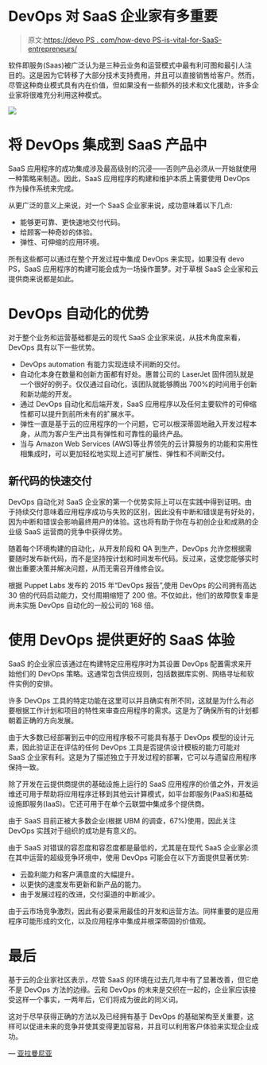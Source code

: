 # DevOps 对 SaaS 企业家有多重要

> 原文:[https://devo PS . com/how-devo PS-is-vital-for-SaaS-entrepreneurs/](https://devops.com/how-devops-is-vital-for-saas-entrepreneurs/)

软件即服务(Saas)被广泛认为是三种云业务和运营模式中最有利可图和最引人注目的。这是因为它转移了大部分技术支持费用，并且可以直接销售给客户。然而，尽管这种商业模式具有内在价值，但如果没有一些额外的技术和文化援助，许多企业家将很难充分利用这种模式。

![](../Images/76ab23a6938977c2d83bfade114068eb.png)

# 将 DevOps 集成到 SaaS 产品中

SaaS 应用程序的成功集成涉及最高级别的沉浸——否则产品必须从一开始就使用一种策略来制造。因此，SaaS 应用程序的构建和维护本质上需要使用 DevOps 作为操作系统来完成。

从更广泛的意义上来说，对一个 SaaS 企业家来说，成功意味着以下几点:

*   能够更可靠、更快速地交付代码。
*   给顾客一种奇妙的体验。
*   弹性、可伸缩的应用环境。

所有这些都可以通过在整个开发过程中集成 DevOps 来实现，如果没有 devo PS，SaaS 应用程序的构建可能会成为一场操作噩梦。对于草根 SaaS 企业家和云提供商来说都是如此。

# DevOps 自动化的优势

对于整个业务和运营基础都是云的现代 SaaS 企业家来说，从技术角度来看，DevOps 具有以下一些优势。

*   DevOps automation 有能力实现连续不间断的交付。
*   自动化本身在数量和创新方面都有好处。惠普公司的 LaserJet 固件团队就是一个很好的例子。仅仅通过自动化，该团队就能够腾出 700%的时间用于创新和新功能的开发。
*   通过 DevOps 自动化和后端开发，SaaS 应用程序以及任何主要软件的可伸缩性都可以提升到前所未有的扩展水平。
*   弹性一直是基于云的应用程序的一个问题，它可以根深蒂固地融入开发过程本身，从而为客户生产出具有弹性和可靠性的最终产品。
*   当与 Amazon Web Services (AWS)等业界领先的云计算服务的功能和实用性相集成时，可以更加轻松地实现上述可扩展性、弹性和不间断交付。

## 新代码的快速交付

DevOps 自动化对 SaaS 企业家的第一个优势实际上可以在实践中得到证明。由于持续交付意味着应用程序成功与失败的区别，因此没有中断和错误是有好处的，因为中断和错误会影响最终用户的体验。这也将有助于你在与初创企业和成熟的企业级 SaaS 运营商的竞争中获得优势。

随着每个环境构建的自动化，从开发阶段和 QA 到生产，DevOps 允许您根据需要随时发布新代码，而不是坚持按计划和时间发布代码。反过来，这使您能够实时做出重要决策并解决问题，从而无需召开维修会议。

根据 Puppet Labs 发布的 2015 年“DevOps 报告”,使用 DevOps 的公司拥有高达 30 倍的代码启动能力，交付周期缩短了 200 倍。不仅如此，他们的故障恢复率是尚未实施 DevOps 自动化的一般公司的 168 倍。

# 使用 DevOps 提供更好的 SaaS 体验

SaaS 的企业家应该通过在构建特定应用程序时为其设置 DevOps 配置需求来开始他们的 DevOps 策略。这通常包含供应规则，包括数据库实例、网络寻址和软件实例的安排。

许多 DevOps 工具的特定功能在这里可以并且确实有所不同，这就是为什么有必要根据工作计划和项目的特性来审查应用程序的需求。这是为了确保所有的计划都朝着正确的方向发展。

由于大多数已经部署到云中的应用程序极不可能具有基于 DevOps 模型的设计元素，因此验证正在评估的任何 DevOps 工具是否提供设计模板的能力可能对 SaaS 企业家有利。这是为了描述独立于开发过程的部署，它可以与遗留应用程序保持一致。

除了开发在云提供商提供的基础设施上运行的 SaaS 应用程序的价值之外，开发运维还可用于帮助将应用程序迁移到其他云计算模式，如平台即服务(PaaS)和基础设施即服务(IaaS)。它还可用于在单个云联盟中集成多个提供商。

由于 SaaS 目前正被大多数企业(根据 UBM 的调查，67%)使用，因此关注 DevOps 实践对于组织的成功是有意义的。

由于 SaaS 对错误的容忍度和容忍度都是最低的，尤其是在现代 SaaS 企业家必须在其中运营的超级竞争环境中，使用 DevOps 可能会在以下方面提供显著优势:

*   云盈利能力和客户满意度的大幅提升。
*   以更快的速度发布更新和新产品的能力。
*   由于发展过程的改进，交付渠道的中断减少。

由于云市场竞争激烈，因此有必要采用最佳的开发和运营方法。同样重要的是应用程序可能形成的文化，以及应用程序中集成并根深蒂固的价值观。

# 最后

基于云的企业家社区表示，尽管 SaaS 的环境在过去几年中有了显著改善，但它绝不是 DevOps 方法的边缘。云和 DevOps 的未来是交织在一起的，企业家应该接受这样一个事实，一两年后，它们将成为彼此的同义词。

这对于尽早获得正确的方法以及已经拥有基于 DevOps 的基础架构至关重要，这样可以促进未来的竞争并使其变得更加容易，并且可以利用客户体验来实现企业成功。

— [亚拉曼尼亚](https://devops.com/author/subramonian-sarma/)